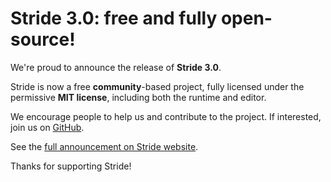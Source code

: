 Stride 3.0: free and fully open-source!
===

We're proud to announce the release of **Stride 3.0**.

Stride is now a free **community**-based project, fully licensed under the permissive **MIT license**, including both the runtime and editor.

We encourage people to help us and contribute to the project. If interested, join us on [GitHub](https://github.com/stride3d/stride/).

See the [full announcement on Stride website](https://stride3d.net/blog/stride-opensource-mit/).

Thanks for supporting Stride!
